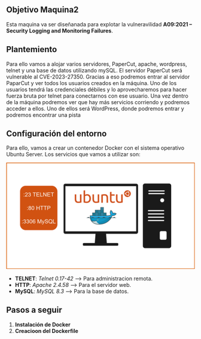 ## Objetivo Maquina2
Esta maquina va ser diseñanada para explotar la vulneravilidad **A09:2021 – Security Logging and Monitoring Failures**.

## Plantemiento
Para ello vamos a alojar varios servidores, PaperCut, apache, wordpress, telnet y una base de datos utilizando mySQL. El servidor PaperCut será vulnerable al CVE-2023-27350. Gracias a eso podremos entrar al servidor PaparCut y ver todos los usuarios creados en la máquina. Uno de los usuarios tendrá las credenciales débiles y lo aprovecharemos para hacer fuerza bruta por telnet para conectarnos con ese usuario. Una vez dentro de la máquina podremos ver que hay más servicios corriendo y podremos acceder a ellos. Uno de ellos será WordPress, donde podremos entrar y podremos encontrar una pista

## Configuración del entorno
Para ello, vamos a crear un contenedor Docker con el sistema operativo Ubuntu Server. Los servicios que vamos a utilizar son:

![](/Assets/M2.png)

- **TELNET**: *Telnet 0.17-42* --> Para administracion remota.
- **HTTP**: *Apache 2.4.58* --> Para el servidor web.
- **MySQL**: *MySQL 8.3* --> Para la base de datos.


## Pasos a seguir

1. **Instalación de Docker**
2. **Creacioon del Dockerfile**